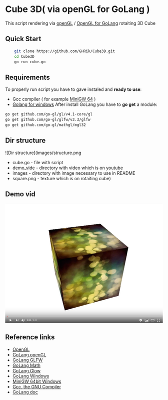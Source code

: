 # Cube 3D( via openGL for GoLang )
This script rendering via [openGL](https://www.opengl.org/) / [OpenGL for GoLang](https://github.com/go-gl) rotaiting 3D Cube

## Quick Start
```sh
    git clone https://github.com/GHRik/Cube3D.git
    cd Cube3D
    go run cube.go
```
 
## Requirements
To properly run script you have to gave instaled and **ready to use**:

* Gcc compiler ( for example [MiniGW 64](http://mingw-w64.org/doku.php/download) )
* [Golang for windows](https://golang.org/doc/install)
After install GoLang you have to **go get** a module:
```sh
go get github.com/go-gl/gl/v4.1-core/gl
go get github.com/go-gl/glfw/v3.3/glfw
go get github.com/go-gl/mathgl/mgl32
```
 
## Dir structure
![Dir structure](images/structure.png
* cube.go - file with script
* demo_vide - directory with video which is on youtube
* images - directory with image necessary to use in README
* square.png - texture which is on rotaiting cube)

## Demo vid
[![Watch the video](images/vid.png)](https://youtu.be/mngblAU54EA)

## Reference links

* [OpenGL](https://www.opengl.org/)
* [GoLang openGL](https://github.com/go-gl)
* [GoLang GLFW](https://github.com/go-gl/glfw)
* [GoLang Math](https://github.com/go-gl/mathgl)
* [GoLang Glow](https://github.com/go-gl/glow)
* [GoLang Windows](https://golang.org/doc/install)
* [MiniGW 64bit Windows](http://mingw-w64.org/doku.php/download)
* [Gcc, the GNU Compiler](https://gcc.gnu.org/)
* [GoLang doc](https://golang.org/doc/)
